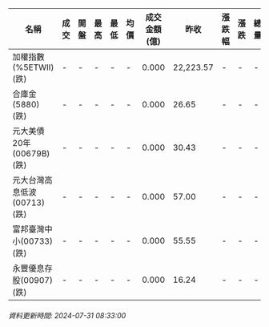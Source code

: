 | 名稱 | 成交 | 開盤 | 最高 | 最低 | 均價 | 成交金額(億) | 昨收 | 漲跌幅 | 漲跌 | 總量 | 昨量 | 振幅 |
| -------- | -------- | -------- | -------- |-------- | -------- | -------- |-------- |-------- |-------- | -------- | -------- |-------- |
|加權指數(%5ETWII) (跌)|-|-|-|-|-|0.000|22,223.57|-|-|-|-|0.00%|
|合庫金(5880) (跌)|-|-|-|-|-|0.000|26.65|-|-|-|-|0.00%|
|元大美債20年(00679B) (跌)|-|-|-|-|-|0.000|30.43|-|-|-|-|0.00%|
|元大台灣高息低波(00713) (跌)|-|-|-|-|-|0.000|57.00|-|-|-|-|0.00%|
|富邦臺灣中小(00733) (跌)|-|-|-|-|-|0.000|55.55|-|-|-|-|0.00%|
|永豐優息存股(00907) (跌)|-|-|-|-|-|0.000|16.24|-|-|-|-|0.00%|
###### 資料更新時間: 2024-07-31 08:33:00